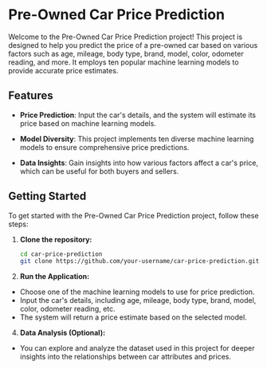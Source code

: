 # Pre-Owned Car Price Prediction

Welcome to the Pre-Owned Car Price Prediction project! This project is designed to help you predict the price of a pre-owned car based on various factors such as age, mileage, body type, brand, model, color, odometer reading, and more. It employs ten popular machine learning models to provide accurate price estimates.

## Features

- **Price Prediction**: Input the car's details, and the system will estimate its price based on machine learning models.

- **Model Diversity**: This project implements ten diverse machine learning models to ensure comprehensive price predictions.

- **Data Insights**: Gain insights into how various factors affect a car's price, which can be useful for both buyers and sellers.

## Getting Started

To get started with the Pre-Owned Car Price Prediction project, follow these steps:

1. **Clone the repository:**

   ```sh
   cd car-price-prediction
   git clone https://github.com/your-username/car-price-prediction.git

2. **Run the Application:**

  - Choose one of the machine learning models to use for price prediction.
  - Input the car's details, including age, mileage, body type, brand, model, color, odometer reading, etc.
  - The system will return a price estimate based on the selected model.

4. **Data Analysis (Optional):**

  - You can explore and analyze the dataset used in this project for deeper insights into the relationships between car attributes and prices.
